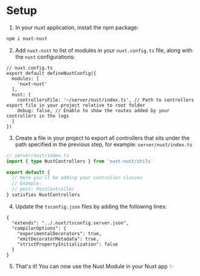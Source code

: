 # Setup

1. In your nuxt application, install the npm package:

```bash
npm i nuxt-nust
```

2. Add `nuxt-nust` to list of modules in your `nuxt.config.ts` file, along with the `nust` configurations:

```typescript{4,6,7,8,9}
// nuxt.config.ts
export default defineNuxtConfig({
  modules: [
    'nuxt-nust'
  ],
  nust: {
    controllersFile: '~/server/nust/index.ts', // Path to controllers export file in your project relative to root folder
    debug: false, // Enable to show the routes added by your controllers in the logs
  }
})
```

3. Create a file in your project to export all controllers that sits under the path specified in the previous step, for example: `server/nust/index.ts`

```typescript
// server/nust/index.ts
import { type NustControllers } from 'nuxt-nust/utils'

export default {
  // Here you'll be adding your controller classes
  // Example:
  // post: PostController
} satisfies NustControllers
```

4. Update the `tsconfig.json` files by adding the following lines:  

```json{4,5,6}
{
  "extends": "../.nuxt/tsconfig.server.json",
  "compilerOptions": {
    "experimentalDecorators": true,
    "emitDecoratorMetadata": true,
    "strictPropertyInitialization": false
  }
}
```

5. That's it! You can now use the Nust Module in your Nuxt app ✨


